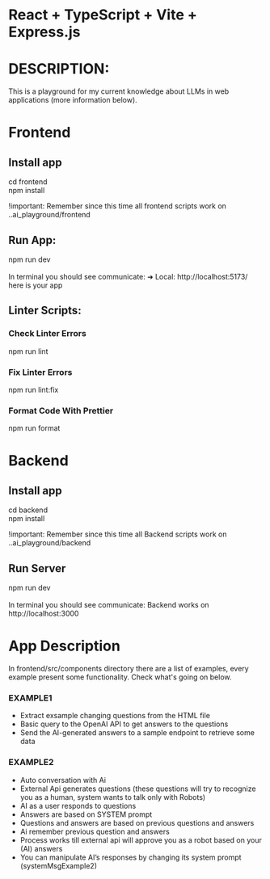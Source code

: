# React + TypeScript + Vite + Express.js

# DESCRIPTION:

This is a playground for my current knowledge about LLMs in web applications (more information below).

# Frontend

## Install app

cd frontend<br>
npm install

!important: Remember since this time all frontend scripts work on ..ai_playground/frontend

## Run App:

npm run dev<br>
<br>
In terminal you should see communicate: ➜  Local:   http://localhost:5173/ here is your app

## Linter Scripts:

### Check Linter Errors

npm run lint

### Fix Linter Errors

npm run lint:fix

### Format Code With Prettier

npm run format

# Backend

## Install app

cd backend<br>
npm install

!important: Remember since this time all Backend scripts work on ..ai_playground/backend

## Run Server
npm run dev<br>
<br>
In terminal you should see communicate: Backend works on http://localhost:3000

# App Description

In frontend/src/components directory there are a list of examples, every example present some functionality.
Check what's going on below.

### EXAMPLE1

- Extract exsample changing questions from the HTML file
- Basic query to the OpenAI API to get answers to the questions
- Send the AI-generated answers to a sample endpoint to retrieve some data

### EXAMPLE2

- Auto conversation with Ai
- External Api generates questions (these questions will try to recognize you as a human, system wants to talk only with Robots)
- AI as a user responds to questions
- Answers are based on SYSTEM prompt
- Questions and answers are based on previous questions and answers
- Ai remember previous question and answers
- Process works till external api will approve you as a robot based on your (AI) answers
- You can manipulate AI’s responses by changing its system prompt (systemMsgExample2)
